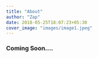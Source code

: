 ```yaml
---
title: "About"
author: "Zap"
date: 2018-05-25T18:07:23+05:30
cover_image: "images/image1.jpeg"
---
```


### Coming Soon....

